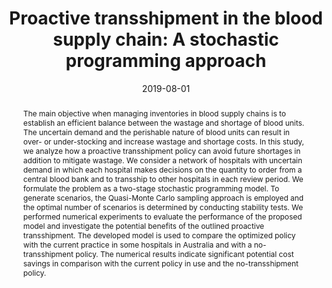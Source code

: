---
title: 'Proactive transshipment in the blood supply chain: A stochastic programming
  approach'
# If group member, use folder name in /content/authors
authors:
  - Maryam Dehghani
  - Babak Abbasi
  - g_fabricio-oliveira
date: 2019-08-01
doi: 10.1016/j.omega.2019.102112

# Schedule page publish date (NOT publication's date).
publishDate: 2017-01-01

# Publication type.
# Legend: 0 = Uncategorized; 1 = Conference paper; 2 = Journal article;
# 3 = Preprint / Working Paper; 4 = Report; 5 = Book; 6 = Book section;
# 7 = Thesis; 8 = Patent
publication_types: ['2']

# Publication name and optional abbreviated publication name. Notice * * on title. # Publication name and optional abbreviated publication name. Quote marks needed for Markdown typesetting
publication: '*Omega*'
publication_short: ''

abstract: The main objective when managing inventories in blood supply chains is to
  establish an efficient balance between the wastage and shortage of blood units.
  The uncertain demand and the perishable nature of blood units can result in over-
  or under-stocking and increase wastage and shortage costs. In this study, we analyze
  how a proactive transshipment policy can avoid future shortages in addition to mitigate
  wastage. We consider a network of hospitals with uncertain demand in which each
  hospital makes decisions on the quantity to order from a central blood bank and
  to transship to other hospitals in each review period. We formulate the problem
  as a two-stage stochastic programming model. To generate scenarios, the Quasi-Monte
  Carlo sampling approach is employed and the optimal number of scenarios is determined
  by conducting stability tests. We performed numerical experiments to evaluate the
  performance of the proposed model and investigate the potential benefits of the
  outlined proactive transshipment. The developed model is used to compare the optimized
  policy with the current practice in some hospitals in Australia and with a no-transshipment
  policy. The numerical results indicate significant potential cost savings in comparison
  with the current policy in use and the no-transshipment policy.

# Summary. An optional shortened abstract.
summary: 

# Not in use. Could be used for keywords 
tags:
  
featured: false

# links:
url_pdf: ''
url_code: ''
url_dataset: ''
url_poster: ''
url_project: ''
url_slides: ''
url_source: ''
url_video: ''

# Categories
#  These asociate the publications with the icons representing reearch topics and application areas
categories: [Modelling decision-making and uncertainty, Humanitarian and healthcare logistics]

# Associated Projects (optional).
#   Associate this publication with one or more of your projects.
#   Simply enter your project's folder or file name without extension.
#   E.g. `internal-project` references `content/project/internal-project/index.md`.
#   Otherwise, set `projects: []`.
projects: []

# Featured image
# To use, add an image named `featured.jpg/png` to your page's folder.
# Focal points: Smart, Center, TopLeft, Top, TopRight, Left, Right, BottomLeft, Bottom, BottomRight.
image:
  caption: ''
  focal_point: ''
  preview_only: false
---